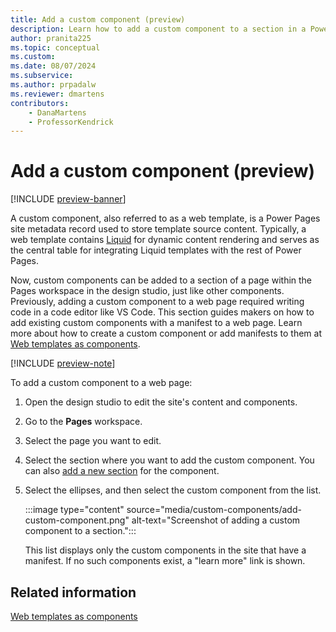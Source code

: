 ```yaml
---
title: Add a custom component (preview)
description: Learn how to add a custom component to a section in a Power Pages site.
author: pranita225
ms.topic: conceptual
ms.custom: 
ms.date: 08/07/2024
ms.subservice:
ms.author: prpadalw
ms.reviewer: dmartens
contributors:
    - DanaMartens
    - ProfessorKendrick
---
```


# Add a custom component (preview)

[!INCLUDE [preview-banner](~/../shared-content/shared/preview-includes/preview-banner.md)]

A custom component, also referred to as a web template, is a Power Pages site metadata record used to store template source content. Typically, a web template contains [Liquid](../configure/liquid-overview.md) for dynamic content rendering and serves as the central table for integrating Liquid templates with the rest of Power Pages.

Now, custom components can be added to a section of a page within the Pages workspace in the design studio, just like other components. Previously, adding a custom component to a web page required writing code in a code editor like VS Code. This section guides makers on how to add existing custom components with a manifest to a web page. Learn more about how to create a custom component or add manifests to them at [Web templates as components](../configure/web-templates-as-components.md).

[!INCLUDE [preview-note](~/../shared-content/shared/preview-includes/preview-note-pp.md)]

To add a custom component to a web page:

1. Open the design studio to edit the site's content and components.
1. Go to the **Pages** workspace.
1. Select the page you want to edit.
1. Select the section where you want to add the custom component. You can also [add a new section](add-sections.md) for the component.
1. Select the ellipses, and then select the custom component from the list.

    :::image type="content" source="media/custom-components/add-custom-component.png" alt-text="Screenshot of adding a custom component to a section.":::

    This list displays only the custom components in the site that have a manifest. If no such components exist, a "learn more" link is shown.

## Related information

[Web templates as components](../configure/web-templates-as-components.md)
